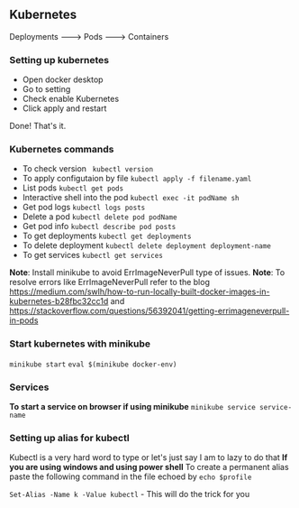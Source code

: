 ## Kubernetes

Deployments ---> Pods ---> Containers

### Setting up kubernetes

- Open docker desktop
- Go to setting
- Check enable Kubernetes
- Click apply and restart

Done! That's it.

### Kubernetes commands

- To check version ``` kubectl version```
- To apply configutaion by file ```kubectl apply -f filename.yaml```
- List pods ```kubectl get pods```
- Interactive shell into the pod ```kubectl exec -it podName sh```
- Get pod logs ```kubectl logs posts```
- Delete a pod ```kubectl delete pod podName```
- Get pod info ```kubectl describe pod posts```
- To get deployments ```kubectl get deployments```
- To delete deployment ```kubectl delete deployment deployment-name```
- To get services ```kubectl get services```

**Note**: Install minikube to avoid ErrImageNeverPull type of issues.
**Note**: To resolve errors like ErrImageNeverPull refer to the blog https://medium.com/swlh/how-to-run-locally-built-docker-images-in-kubernetes-b28fbc32cc1d
and https://stackoverflow.com/questions/56392041/getting-errimageneverpull-in-pods

### Start kubernetes with minikube
```minikube start```
```eval $(minikube docker-env)```

### Services

**To start a service on browser if using minikube** ```minikube service service-name```


### Setting up alias for kubectl
Kubectl is a very hard word to type or let's just say I am to lazy to do that
**If you are using windows and using power shell** 
To create a permanent alias paste the following command in the file echoed by ```echo $profile```

```Set-Alias -Name k -Value kubectl``` - This will do the trick for you

